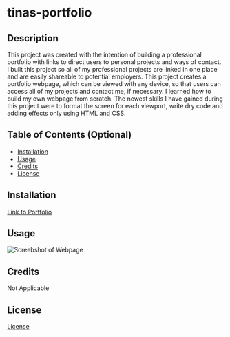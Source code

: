 # tinas-portfolio
## Description
This project was created with the intention of building a professional portfolio with links to direct users to personal projects and ways of contact. I built this project so all of my professional projects are linked in one place and are easily shareable to potential employers. This project creates a portfolio webpage, which can be viewed with any device, so that users can access all of my projects and contact me, if necessary. I learned how to build my own webpage from scratch. The newest skills I have gained during this project were to format the screen for each viewport, write dry code and adding effects only using HTML and CSS.
## Table of Contents (Optional)
- [Installation](#installation)
- [Usage](#usage)
- [Credits](#credits)
- [License](#license)
## Installation
[Link to Portfolio](https://tinastanczyk.github.io/tinas-portfolio)
## Usage
![Screebshot of Webpage](assets/images/updated-portfolio-screenshot.png)
## Credits
Not Applicable
## License
[License](LICENSE)
